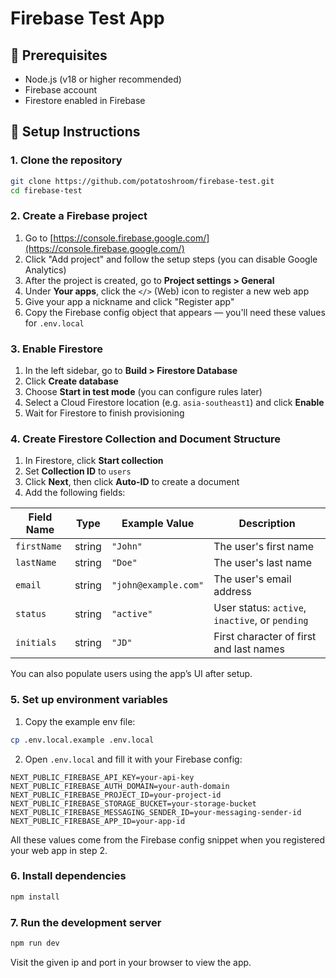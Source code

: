 # Firebase Test App

## 🧩 Prerequisites

- Node.js (v18 or higher recommended)
- Firebase account
- Firestore enabled in Firebase

## 🚀 Setup Instructions

### 1. Clone the repository

```bash
git clone https://github.com/potatoshroom/firebase-test.git
cd firebase-test
```

### 2. Create a Firebase project

1. Go to [https://console.firebase.google.com/](https://console.firebase.google.com/)
2. Click "Add project" and follow the setup steps (you can disable Google Analytics)
3. After the project is created, go to **Project settings > General**
4. Under **Your apps**, click the `</>` (Web) icon to register a new web app
5. Give your app a nickname and click "Register app"
6. Copy the Firebase config object that appears — you'll need these values for `.env.local`

### 3. Enable Firestore

1. In the left sidebar, go to **Build > Firestore Database**
2. Click **Create database**
3. Choose **Start in test mode** (you can configure rules later)
4. Select a Cloud Firestore location (e.g. `asia-southeast1`) and click **Enable**
5. Wait for Firestore to finish provisioning

### 4. Create Firestore Collection and Document Structure

1. In Firestore, click **Start collection**
2. Set **Collection ID** to `users`
3. Click **Next**, then click **Auto-ID** to create a document
4. Add the following fields:

| Field Name  | Type   | Example Value        | Description                                     |
| ----------- | ------ | -------------------- | ----------------------------------------------- |
| `firstName` | string | `"John"`             | The user's first name                           |
| `lastName`  | string | `"Doe"`              | The user's last name                            |
| `email`     | string | `"john@example.com"` | The user's email address                        |
| `status`    | string | `"active"`           | User status: `active`, `inactive`, or `pending` |
| `initials`  | string | `"JD"`               | First character of first and last names         |

You can also populate users using the app’s UI after setup.

### 5. Set up environment variables

1. Copy the example env file:

```bash
cp .env.local.example .env.local
```

2. Open `.env.local` and fill it with your Firebase config:

```
NEXT_PUBLIC_FIREBASE_API_KEY=your-api-key
NEXT_PUBLIC_FIREBASE_AUTH_DOMAIN=your-auth-domain
NEXT_PUBLIC_FIREBASE_PROJECT_ID=your-project-id
NEXT_PUBLIC_FIREBASE_STORAGE_BUCKET=your-storage-bucket
NEXT_PUBLIC_FIREBASE_MESSAGING_SENDER_ID=your-messaging-sender-id
NEXT_PUBLIC_FIREBASE_APP_ID=your-app-id
```

All these values come from the Firebase config snippet when you registered your web app in step 2.

### 6. Install dependencies

```bash
npm install
```

### 7. Run the development server

```bash
npm run dev
```

Visit the given ip and port in your browser to view the app.